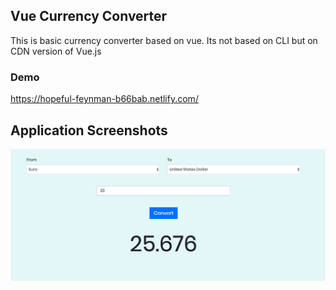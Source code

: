 ## Vue Currency Converter

This is basic currency converter based on vue. Its not based on CLI but on CDN version of Vue.js

### Demo

https://hopeful-feynman-b66bab.netlify.com/

## Application Screenshots

![Screenshot](./Screenshot.png "Title")
